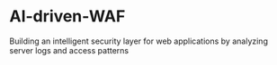# AI-driven-WAF
Building an intelligent security layer for web applications by analyzing server logs and access patterns
